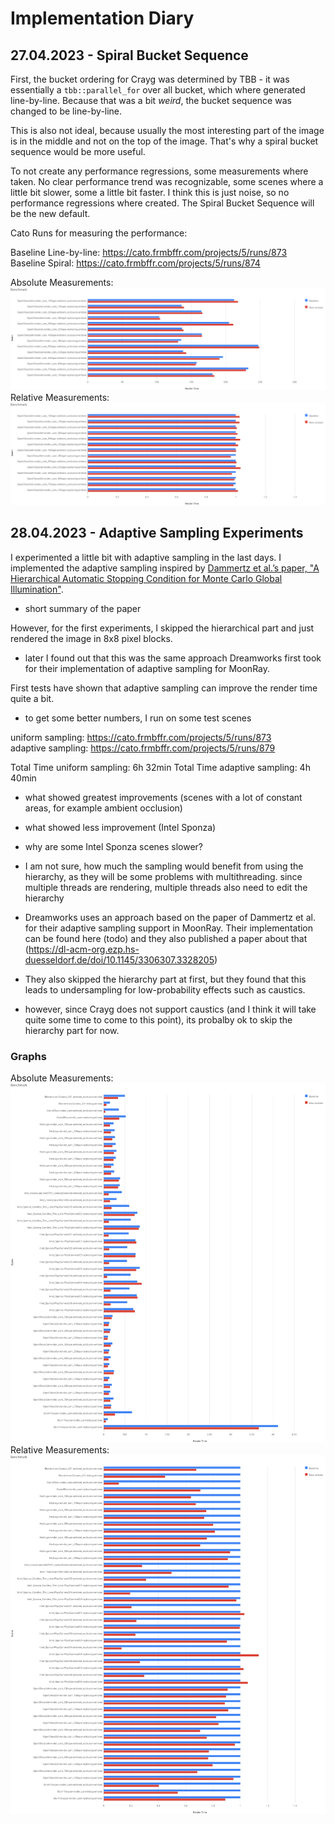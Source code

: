 # Implementation Diary

## 27.04.2023 - Spiral Bucket Sequence
First, the bucket ordering for Crayg was determined by TBB - it was essentially a `tbb::parallel_for` over all bucket, which where generated line-by-line. Because that was a bit _weird_, the bucket sequence was changed to be line-by-line. 

This is also not ideal, because usually the most interesting part of the image is in the middle and not on the top of the image. That's why a spiral bucket sequence would be more useful.

To not create any performance regressions, some measurements where taken. No clear performance trend was recognizable, some scenes where a little bit slower, some a little bit faster. I think this is just noise, so no performance regressions where created. The Spiral Bucket Sequence will be the new default. 

Cato Runs for measuring the performance: 

Baseline Line-by-line: https://cato.frmbffr.com/projects/5/runs/873 \
Baseline Spiral: https://cato.frmbffr.com/projects/5/runs/874

Absolute Measurements:
![Bucket Sequence Performance Absolute](figures/27.04.2023/bucket-sequence-performance-absolute.svg)
Relative Measurements:
![Bucket Sequence Performance Relative](figures/27.04.2023/bucket-sequence-performance-relative.svg)

## 28.04.2023 - Adaptive Sampling Experiments

I experimented a little bit with adaptive sampling in the last days. I implemented the adaptive sampling inspired by [Dammertz et al.’s paper, "A Hierarchical Automatic Stopping Condition for Monte Carlo Global Illumination"](https://jo.dreggn.org/home/2009_stopping.pdf). 

- short summary of the paper

However, for the first experiments, I skipped the hierarchical part and just rendered the image in 8x8 pixel blocks. 
- later I found out that this was the same approach Dreamworks first took for their implementation of adaptive sampling for MoonRay.

First tests have shown that adaptive sampling can improve the render time quite a bit.
- to get some better numbers, I run on some test scenes 

uniform sampling: https://cato.frmbffr.com/projects/5/runs/873 \
adaptive sampling: https://cato.frmbffr.com/projects/5/runs/879

Total Time uniform sampling: 6h 32min
Total Time adaptive sampling: 4h 40min

- what showed greatest improvements (scenes with a lot of constant areas, for example ambient occlusion)
- what showed less improvement (Intel Sponza)
- why are some Intel Sponza scenes slower? 

- I am not sure, how much the sampling would benefit from using the hierarchy, as they will be some problems with multithreading. since multiple threads are rendering, multiple threads also need to edit the hierarchy 
- Dreamworks uses an approach based on the paper of Dammertz et al. for their adaptive sampling support in MoonRay. Their implementation can be found here (todo) and they also published a paper about that (https://dl-acm-org.ezp.hs-duesseldorf.de/doi/10.1145/3306307.3328205)
- They also skipped the hierarchy part at first, but they found that this leads to undersampling for low-probability effects such as caustics.
- however, since Crayg does not support caustics (and I think it will take quite some time to come to this point), its probalby ok to skip the hierarchy part for now.  
  

### Graphs
Absolute Measurements:
![Adaptive Sampling Performance Absolute](figures/28.04.2023/adaptive-sampling-absolute.svg)
Relative Measurements:
![Adaptive Sampling Performance Relative](figures/28.04.2023/adaptive-sampling-relative.svg)